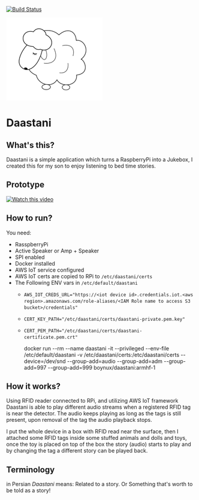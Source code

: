 [![Build Status](https://travis-ci.org/boynux/daastani.svg?branch=master)](https://travis-ci.org/boynux/daastani)

![Daastani](https://raw.githubusercontent.com/boynux/daastani/master/docs/assests/images/sheep.png)

# Daastani

## What's this?

Daastani is a simple application which turns a RaspberryPi into a Jukebox, I created this for my son to enjoy listening to bed time stories.

## Prototype

[![Watch this video](https://i.ytimg.com/vi/u3LzA0zzYi4/0.jpg)](https://www.youtube.com/watch?v=u3LzA0zzYi4")

## How to run?

You need:

* RasspberryPi
* Active Speaker or Amp + Speaker
* SPI enabled
* Docker installed
* AWS IoT service configured
* AWS IoT certs are copied to RPi to `/etc/daastani/certs`
* The Following ENV vars in `/etc/default/daastani`
  * `AWS_IOT_CREDS_URL="https://<iot device id>.credentials.iot.<aws region>.amazonaws.com/role-aliases/<IAM Role name to access S3 bucket>/credentials"`
  * `CERT_KEY_PATH="/etc/daastani/certs/daastani-private.pem.key"`
  * `CERT_PEM_PATH="/etc/daastani/certs/daastani-certificate.pem.crt"`


    docker run --rm --name daastani -it --privileged --env-file /etc/default/daastani -v /etc/daastani/certs:/etc/daastani/certs --device=/dev/snd --group-add=audio --group-add=adm --group-add=997 --group-add=999  boynux/daastani:armhf-1


## How it works?

Using RFID reader connected to RPi, and utilizing AWS IoT framework Daastani is able to play different audio streams when a registered RFID tag is near the detector. The audio keeps playing as long as the tags is still present, upon removal of the tag the audio playback stops.

I put the whole device in a box with RFID read near the surface, then I attached some RFID tags inside some stuffed animals and dolls and toys, once the toy is placed on top of the box the story (audio) starts to play and by changing the tag a different story can be played back.

## Terminology

in Persian *Daastani* means: Related to a story. Or Something that's worth to be told as a story!
